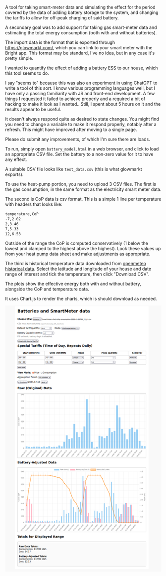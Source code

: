 A tool for taking smart-meter data and simulating the effect for the period
covered by the data of adding battery storage to the system, and changing
the tariffs to allow for off-peak charging of said battery.

A secondary goal was to add support for taking gas smart-meter data and
estimating the total energy consumption (both with and without batteries).

The import data is the format that is exported through https://glowmarkt.com/,
which you can link to your smart meter with the Bright app. This format may
be standard, I've no idea, but in any case it's pretty simple.

I wanted to quantify the effect of adding a battery ESS to our house, which
this tool seems to do.

I say "seems to" because this was also an experiment in using ChatGPT to write
a tool of this sort. I know various programming languages well, but I have only
a passing familiarity with JS and front-end development. A few things I
requested it failed to achieve properly and a required a bit of hacking to make
it look as I wanted.. Still, I spent about 5 hours on it and the results appear
to be useful.

It doesn't always respond quite as desired to state changes. You might find
you need to change a variable to make it respond properly, notably after a
refresh. This might have improved after moving to a single page.

Please do submit any improvements, of which I'm sure there are loads.

To run, simply open `battery_model.html` in a web browser, and click to load an
appropriate CSV file. Set the battery to a non-zero value for it to have any
effect.

A suitable CSV file looks like `test_data.csv` (this is what glowmarkt exports).

To use the heat-pump portion, you need to upload 3 CSV files. The first
is the gas consumption, in the same format as the electricity smart meter data.

The second is CoP data is csv format. This is a simple 1 line per temperature
with headers that looks like:
```
temperature,CoP
-7,2.02
2,3.46
7,5.33
12,6.53
```
Outside of the range the CoP is computed conservatively (1 below the lowest and
clamped to the highest above the highest). Look these values up from your heat
pump data sheet and make adjustments as appropriate.

The third is historical temperature data downloaded from
[openmeteo historical data](https://open-meteo.com/en/docs/historical-weather-api). 
Select the latitude and longitude of your house and date range of interest and
tick the temperature, then click "Download CSV".

The plots show the effective energy both with and without battery, alongside
the CoP and temperature data.

It uses Chart.js to render the charts, which is should download as needed.

![Screenshot of running page](/screenshot.png?raw=true "Screenshot")

